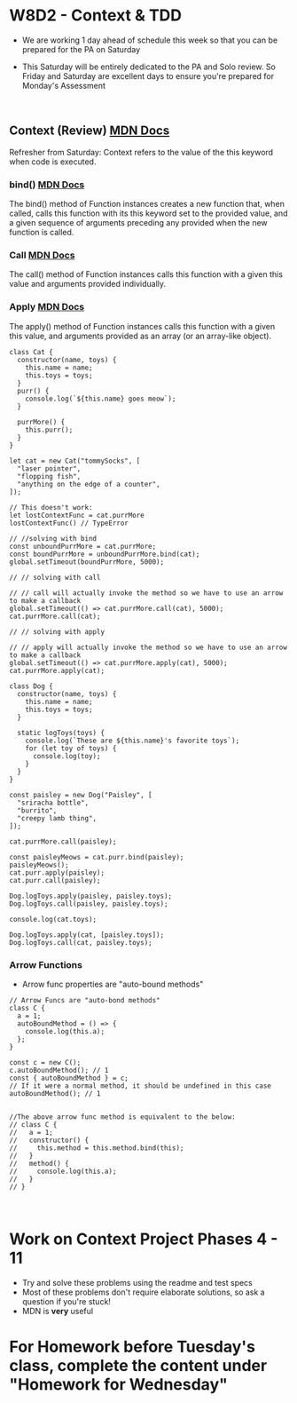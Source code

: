 # W8D2 - Context & TDD
- We are working 1 day ahead of schedule this week so that you can be prepared for the PA on Saturday

- This Saturday will be entirely dedicated to the PA and Solo review.  So Friday and Saturday are excellent days to ensure you're prepared for Monday's Assessment

<br/>

## Context (Review) [MDN Docs](https://developer.mozilla.org/en-US/docs/Web/JavaScript/Reference/Operators/this)
Refresher from Saturday: Context refers to the value of the this keyword when code is executed.


### bind() [MDN Docs](https://developer.mozilla.org/en-US/docs/Web/JavaScript/Reference/Global_Objects/Function/bind)
The bind() method of Function instances creates a new function that, when called, calls this function with its this keyword set to the provided value, and a given sequence of arguments preceding any provided when the new function is called.

### Call [MDN Docs](https://developer.mozilla.org/en-US/docs/Web/JavaScript/Reference/Global_Objects/Function/call)
The call() method of Function instances calls this function with a given this value and arguments provided individually.

### Apply [MDN Docs](https://developer.mozilla.org/en-US/docs/Web/JavaScript/Reference/Global_Objects/Function/apply)
The apply() method of Function instances calls this function with a given this value, and arguments provided as an array (or an array-like object).


```
class Cat {
  constructor(name, toys) {
    this.name = name;
    this.toys = toys;
  }
  purr() {
    console.log(`${this.name} goes meow`);
  }

  purrMore() {
    this.purr();
  }
}

let cat = new Cat("tommySocks", [
  "laser pointer",
  "flopping fish",
  "anything on the edge of a counter",
]);

// This doesn't work:
let lostContextFunc = cat.purrMore
lostContextFunc() // TypeError

// //solving with bind
const unboundPurrMore = cat.purrMore;
const boundPurrMore = unboundPurrMore.bind(cat);
global.setTimeout(boundPurrMore, 5000);

// // solving with call

// // call will actually invoke the method so we have to use an arrow to make a callback
global.setTimeout(() => cat.purrMore.call(cat), 5000);
cat.purrMore.call(cat);

// // solving with apply

// // apply will actually invoke the method so we have to use an arrow to make a callback
global.setTimeout(() => cat.purrMore.apply(cat), 5000);
cat.purrMore.apply(cat);

class Dog {
  constructor(name, toys) {
    this.name = name;
    this.toys = toys;
  }

  static logToys(toys) {
    console.log(`These are ${this.name}'s favorite toys`);
    for (let toy of toys) {
      console.log(toy);
    }
  }
}

const paisley = new Dog("Paisley", [
  "sriracha bottle",
  "burrito",
  "creepy lamb thing",
]);

cat.purrMore.call(paisley);

const paisleyMeows = cat.purr.bind(paisley);
paisleyMeows();
cat.purr.apply(paisley);
cat.purr.call(paisley);

Dog.logToys.apply(paisley, paisley.toys);
Dog.logToys.call(paisley, paisley.toys);

console.log(cat.toys);

Dog.logToys.apply(cat, [paisley.toys]);
Dog.logToys.call(cat, paisley.toys);
```

### Arrow Functions

- Arrow func properties are "auto-bound methods"

```
// Arrow Funcs are "auto-bond methods"
class C {
  a = 1;
  autoBoundMethod = () => {
    console.log(this.a);
  };
}

const c = new C();
c.autoBoundMethod(); // 1
const { autoBoundMethod } = c;
// If it were a normal method, it should be undefined in this case
autoBoundMethod(); // 1


//The above arrow func method is equivalent to the below:
// class C {
//   a = 1;
//   constructor() {
//     this.method = this.method.bind(this);
//   }
//   method() {
//     console.log(this.a);
//   }
// }

```

<br/>

# Work on Context Project Phases 4 - 11
- Try and solve these problems using the readme and test specs
- Most of these problems don't require elaborate solutions, so ask a question if you're stuck!
- MDN is **very** useful

# For Homework before Tuesday's class, complete the content under "Homework for Wednesday"
